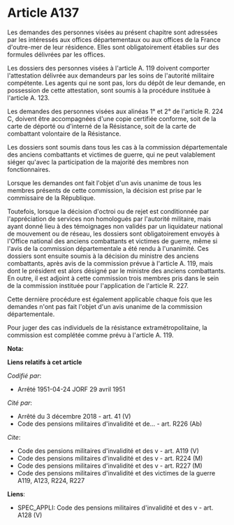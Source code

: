 # Article A137

Les demandes des personnes visées au présent chapitre sont adressées par les intéressés aux offices départementaux ou aux
offices de la France d'outre-mer de leur résidence. Elles sont obligatoirement établies sur des formules délivrées par les
offices.

Les dossiers des personnes visées à l'article A. 119 doivent comporter l'attestation délivrée aux demandeurs par les soins de
l'autorité militaire compétente. Les agents qui ne sont pas, lors du dépôt de leur demande, en possession de cette
attestation, sont soumis à la procédure instituée à l'article A. 123.

Les demandes des personnes visées aux alinéas 1° et 2° de l'article R. 224 C, doivent être accompagnées d'une copie certifiée
conforme, soit de la carte de déporté ou d'interné de la Résistance, soit de la carte de combattant volontaire de la
Résistance.

Les dossiers sont soumis dans tous les cas à la commission départementale des anciens combattants et victimes de guerre, qui
ne peut valablement siéger qu'avec la participation de la majorité des membres non fonctionnaires.

Lorsque les demandes ont fait l'objet d'un avis unanime de tous les membres présents de cette commission, la décision est
prise par le commissaire de la République.

Toutefois, lorsque la décision d'octroi ou de rejet est conditionnée par l'appréciation de services non homologués par
l'autorité militaire, mais ayant donné lieu à des témoignages non validés par un liquidateur national de mouvement ou de
réseau, les dossiers sont obligatoirement envoyés à l'Office national des anciens combattants et victimes de guerre, même si
l'avis de la commission départementale a été rendu à l'unanimité. Ces dossiers sont ensuite soumis à la décision du ministre
des anciens combattants, après avis de la commission prévue à l'article A. 119, mais dont le président est alors désigné par
le ministre des anciens combattants. En outre, il est adjoint à cette commission trois membres pris dans le sein de la
commission instituée pour l'application de l'article R. 227.

Cette dernière procédure est également applicable chaque fois que les demandes n'ont pas fait l'objet d'un avis unanime de la
commission départementale.

Pour juger des cas individuels de la résistance extramétropolitaine, la commission est complétée comme prévu à l'article A.
119.

**Nota:**



**Liens relatifs à cet article**

_Codifié par_:

  - Arrêté 1951-04-24 JORF 29 avril 1951

_Cité par_:

  - Arrêté du 3 décembre 2018 - art. 41 (V)
  - Code des pensions militaires d'invalidité et de... - art. R226 (Ab)

_Cite_:

  - Code des pensions militaires d'invalidité et des v - art. A119 (V)
  - Code des pensions militaires d'invalidité et des v - art. R224 (M)
  - Code des pensions militaires d'invalidité et des v - art. R227 (M)
  - Code des pensions militaires d'invalidité et des victimes de la guerre A119, A123, R224, R227

**Liens**:

  - SPEC_APPLI: Code des pensions militaires d'invalidité et des v - art. A128 (V)
